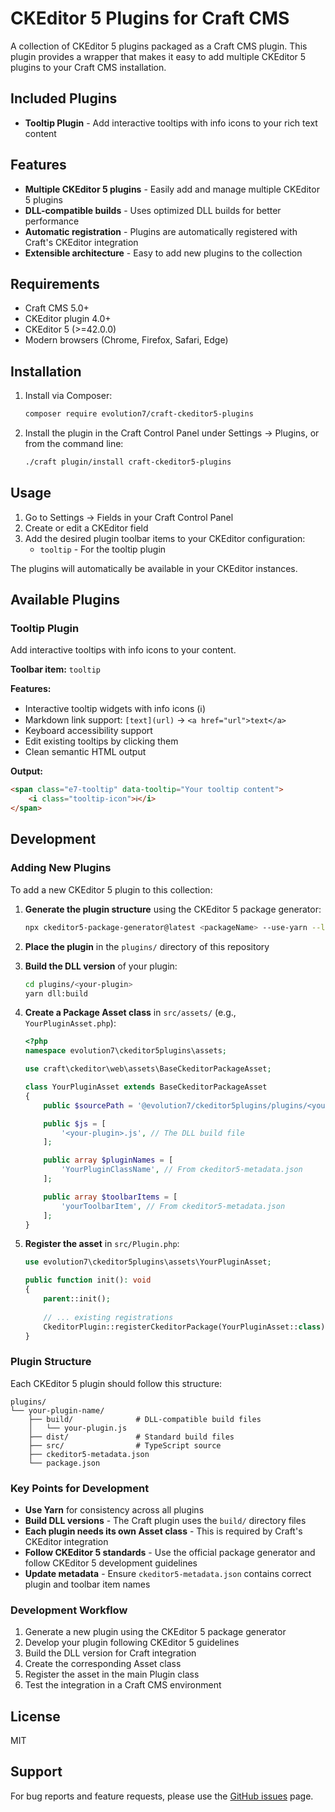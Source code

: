 # CKEditor 5 Plugins for Craft CMS

A collection of CKEditor 5 plugins packaged as a Craft CMS plugin. This plugin provides a wrapper that makes it easy to add multiple CKEditor 5 plugins to your Craft CMS installation.

## Included Plugins

- **Tooltip Plugin** - Add interactive tooltips with info icons to your rich text content

## Features

- **Multiple CKEditor 5 plugins** - Easily add and manage multiple CKEditor 5 plugins
- **DLL-compatible builds** - Uses optimized DLL builds for better performance
- **Automatic registration** - Plugins are automatically registered with Craft's CKEditor integration
- **Extensible architecture** - Easy to add new plugins to the collection

## Requirements

- Craft CMS 5.0+
- CKEditor plugin 4.0+
- CKEditor 5 (>=42.0.0)
- Modern browsers (Chrome, Firefox, Safari, Edge)

## Installation

1. Install via Composer:
   ```bash
   composer require evolution7/craft-ckeditor5-plugins
   ```

2. Install the plugin in the Craft Control Panel under Settings → Plugins, or from the command line:
   ```bash
   ./craft plugin/install craft-ckeditor5-plugins
   ```

## Usage

1. Go to Settings → Fields in your Craft Control Panel
2. Create or edit a CKEditor field
3. Add the desired plugin toolbar items to your CKEditor configuration:
   - `tooltip` - For the tooltip plugin

The plugins will automatically be available in your CKEditor instances.

## Available Plugins

### Tooltip Plugin

Add interactive tooltips with info icons to your content.

**Toolbar item:** `tooltip`

**Features:**
- Interactive tooltip widgets with info icons (ℹ)
- Markdown link support: `[text](url)` → `<a href="url">text</a>`
- Keyboard accessibility support
- Edit existing tooltips by clicking them
- Clean semantic HTML output

**Output:**
```html
<span class="e7-tooltip" data-tooltip="Your tooltip content">
    <i class="tooltip-icon">ℹ</i>
</span>
```

## Development

### Adding New Plugins

To add a new CKEditor 5 plugin to this collection:

1. **Generate the plugin structure** using the CKEditor 5 package generator:
   ```bash
   npx ckeditor5-package-generator@latest <packageName> --use-yarn --lang ts
   ```

2. **Place the plugin** in the `plugins/` directory of this repository

3. **Build the DLL version** of your plugin:
   ```bash
   cd plugins/<your-plugin>
   yarn dll:build
   ```

4. **Create a Package Asset class** in `src/assets/` (e.g., `YourPluginAsset.php`):
   ```php
   <?php
   namespace evolution7\ckeditor5plugins\assets;

   use craft\ckeditor\web\assets\BaseCkeditorPackageAsset;

   class YourPluginAsset extends BaseCkeditorPackageAsset
   {
       public $sourcePath = '@evolution7/ckeditor5plugins/plugins/<your-plugin>/build';

       public $js = [
           '<your-plugin>.js', // The DLL build file
       ];

       public array $pluginNames = [
           'YourPluginClassName', // From ckeditor5-metadata.json
       ];

       public array $toolbarItems = [
           'yourToolbarItem', // From ckeditor5-metadata.json
       ];
   }
   ```

5. **Register the asset** in `src/Plugin.php`:
   ```php
   use evolution7\ckeditor5plugins\assets\YourPluginAsset;

   public function init(): void
   {
       parent::init();
       
       // ... existing registrations
       CkeditorPlugin::registerCkeditorPackage(YourPluginAsset::class);
   }
   ```

### Plugin Structure

Each CKEditor 5 plugin should follow this structure:
```
plugins/
└── your-plugin-name/
    ├── build/              # DLL-compatible build files
    │   └── your-plugin.js
    ├── dist/               # Standard build files
    ├── src/                # TypeScript source
    ├── ckeditor5-metadata.json
    └── package.json
```

### Key Points for Development

- **Use Yarn** for consistency across all plugins
- **Build DLL versions** - The Craft plugin uses the `build/` directory files
- **Each plugin needs its own Asset class** - This is required by Craft's CKEditor integration
- **Follow CKEditor 5 standards** - Use the official package generator and follow CKEditor 5 development guidelines
- **Update metadata** - Ensure `ckeditor5-metadata.json` contains correct plugin and toolbar item names

### Development Workflow

1. Generate a new plugin using the CKEditor 5 package generator
2. Develop your plugin following CKEditor 5 guidelines
3. Build the DLL version for Craft integration
4. Create the corresponding Asset class
5. Register the asset in the main Plugin class
6. Test the integration in a Craft CMS environment

## License

MIT

## Support

For bug reports and feature requests, please use the [GitHub issues](https://github.com/evolution7/craft-ckeditor5-plugins/issues) page.